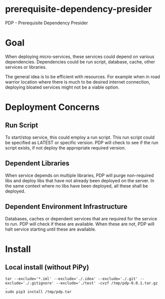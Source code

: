 # prerequisite-dependency-presider
PDP - Prerequisite Dependency Presider

# Goal
When deploying micro-services, these services could depend on various dependencies.
Dependencies could be run script, database, cache, other services or libraries.

The general idea is to be efficient with resources. For example when in road warrior location where there is much to be
desired internet connection, deploying bloated services might not be a viable option.

# Deployment Concerns

## Run Script
To start/stop service, this could employ a run script. This run script could be specified as LATEST or specific version.
PDP will check to see if the run script exists, if not deploy the appropriate required version.

## Dependent Libraries
When service depends on multiple libraries, PDP will purge non-required libs and deploy libs that have not
already been deployed on the server. In the same context where no libs have been deployed, all these shall be deployed.

## Dependent Environment Infrastructure
Databases, caches or dependent services that are required for the service to run. PDP will check if these are available.
When these are not, PDP will halt service starting until these are available.

# Install
## Local install (without PiPy)
```
tar --exclude='*.iml' --exclude='./.idea' --exclude='./.git' --exclude='./.gitignore' --exclude='./test' -cvzf /tmp/pdp-0.0.1.tar.gz .
sudo pip3 install /tmp/pdp.tar
```
